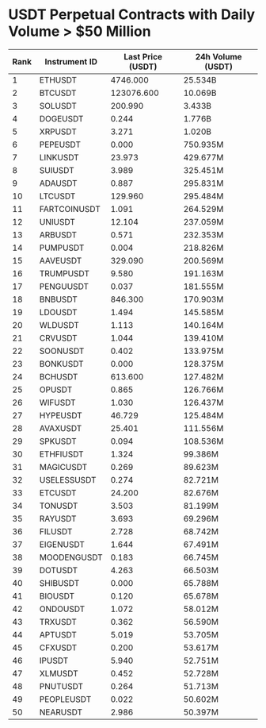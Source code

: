 # USDT Perpetual Contracts with Daily Volume > $50 Million

| Rank | Instrument ID | Last Price (USDT) | 24h Volume (USDT) |
|------|---------------|-------------------|-------------------|
| 1 | ETHUSDT | 4746.000 | 25.534B |
| 2 | BTCUSDT | 123076.600 | 10.069B |
| 3 | SOLUSDT | 200.990 | 3.433B |
| 4 | DOGEUSDT | 0.244 | 1.776B |
| 5 | XRPUSDT | 3.271 | 1.020B |
| 6 | PEPEUSDT | 0.000 | 750.935M |
| 7 | LINKUSDT | 23.973 | 429.677M |
| 8 | SUIUSDT | 3.989 | 325.451M |
| 9 | ADAUSDT | 0.887 | 295.831M |
| 10 | LTCUSDT | 129.960 | 295.484M |
| 11 | FARTCOINUSDT | 1.091 | 264.529M |
| 12 | UNIUSDT | 12.104 | 237.059M |
| 13 | ARBUSDT | 0.571 | 232.353M |
| 14 | PUMPUSDT | 0.004 | 218.826M |
| 15 | AAVEUSDT | 329.090 | 200.569M |
| 16 | TRUMPUSDT | 9.580 | 191.163M |
| 17 | PENGUUSDT | 0.037 | 181.555M |
| 18 | BNBUSDT | 846.300 | 170.903M |
| 19 | LDOUSDT | 1.494 | 145.585M |
| 20 | WLDUSDT | 1.113 | 140.164M |
| 21 | CRVUSDT | 1.044 | 139.410M |
| 22 | SOONUSDT | 0.402 | 133.975M |
| 23 | BONKUSDT | 0.000 | 128.375M |
| 24 | BCHUSDT | 613.600 | 127.482M |
| 25 | OPUSDT | 0.865 | 126.766M |
| 26 | WIFUSDT | 1.030 | 126.437M |
| 27 | HYPEUSDT | 46.729 | 125.484M |
| 28 | AVAXUSDT | 25.401 | 111.556M |
| 29 | SPKUSDT | 0.094 | 108.536M |
| 30 | ETHFIUSDT | 1.324 | 99.386M |
| 31 | MAGICUSDT | 0.269 | 89.623M |
| 32 | USELESSUSDT | 0.274 | 82.721M |
| 33 | ETCUSDT | 24.200 | 82.676M |
| 34 | TONUSDT | 3.503 | 81.199M |
| 35 | RAYUSDT | 3.693 | 69.296M |
| 36 | FILUSDT | 2.728 | 68.742M |
| 37 | EIGENUSDT | 1.644 | 67.491M |
| 38 | MOODENGUSDT | 0.183 | 66.745M |
| 39 | DOTUSDT | 4.263 | 66.503M |
| 40 | SHIBUSDT | 0.000 | 65.788M |
| 41 | BIOUSDT | 0.120 | 65.678M |
| 42 | ONDOUSDT | 1.072 | 58.012M |
| 43 | TRXUSDT | 0.362 | 56.590M |
| 44 | APTUSDT | 5.019 | 53.705M |
| 45 | CFXUSDT | 0.200 | 53.617M |
| 46 | IPUSDT | 5.940 | 52.751M |
| 47 | XLMUSDT | 0.452 | 52.728M |
| 48 | PNUTUSDT | 0.264 | 51.713M |
| 49 | PEOPLEUSDT | 0.022 | 50.602M |
| 50 | NEARUSDT | 2.986 | 50.397M |
